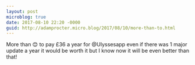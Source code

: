 ```yaml
---
layout: post
microblog: true
date: 2017-08-10 22:20 -0000
guid: http://adamprocter.micro.blog/2017/08/10/more-than-to.html
---
```

More than 😊 to pay £36 a year for @Ulyssesapp even if there was 1 major update a year it would be worth it but I know now it will be even better than that!
